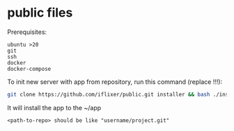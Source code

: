 # public files

Prerequisites:
```
ubuntu >20
git 
ssh
docker
docker-compose
```

To init new server with app from repository, run this command (replace <path-to-repo>!!!):
```bash
git clone https://github.com/iflixer/public.git installer && bash ./installer/init.sh <path-to-repo> && rm -rf installer
```
It will install the app to the ~/app

```
<path-to-repo> should be like "username/project.git"
```
